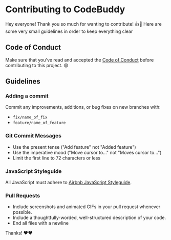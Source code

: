 # Contributing to CodeBuddy

Hey everyone! Thank you so much for wanting to contribute! :+1::tada: Here are some very small guidelines in order to keep everything clear

## Code of Conduct

Make sure that you've read and accepted the [Code of Conduct](CODE_OF_CONDUCT.md) before contributing to this project. :smile:

## Guidelines 

### Adding a commit
Commit any improvements, additions, or bug fixes on new branches with:

* ```fix/name_of_fix``` 
* ```feature/name_of_feature```


### Git Commit Messages

* Use the present tense ("Add feature" not "Added feature")
* Use the imperative mood ("Move cursor to..." not "Moves cursor to...")
* Limit the first line to 72 characters or less

### JavaScript Styleguide 

All JavaScript must adhere to [Airbnb JavaScript Styleguide](https://github.com/airbnb/javascript).

### Pull Requests

* Include screenshots and animated GIFs in your pull request whenever possible.
* Include a thoughtfully-worded, well-structured description of your code.
* End all files with a newline


Thanks! :heart::heart:
